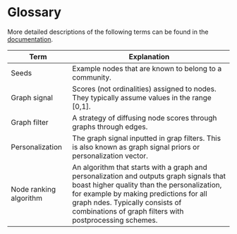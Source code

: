 # Glossary
More detailed descriptions of the following terms can be found in the [documentation](documentation.md).

Term | Explanation
--- | --- 
Seeds | Example nodes that are known to belong to a community.
Graph signal | Scores (not ordinalities) assigned to nodes. They typically assume values in the range \[0,1\].
Graph filter | A strategy of diffusing node scores through graphs through edges.
Personalization | The graph signal inputted in grap filters. This is also known as graph signal priors or personalization vector.
Node ranking algorithm | An algorithm that starts with a graph and personalization and outputs graph signals that boast higher quality than the personalization, for example by making predictions for all graph ndes. Typically consists of combinations of graph filters with postprocessing schemes.

